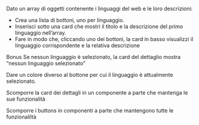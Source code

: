Dato un array di oggetti contenente i linguaggi del web e le loro descrizioni:
- Crea una lista di bottoni, uno per linguaggio.
- Inserisci sotto una card che mostri il titolo e la descrizione del primo linguaggio nell’array.
- Fare in modo che, cliccando uno dei bottoni, la card in basso visualizzi il linguaggio corrispondente e la relativa descrizione

Bonus
Se nessun linguaggio è selezionato, la card del dettaglio mostra “nessun linguaggio selezionato”

Dare un colore diverso al bottone per cui il linguaggio è attualmente selezionato.

Scomporre la card dei dettagli in un componente a parte che mantenga le sue funzionalità

Scomporre i buttons in componenti a parte che mantengono tutte le funzionaliltà